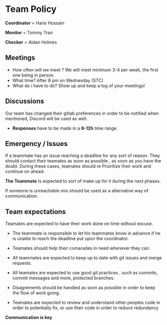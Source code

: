 # Team Policy

**Coordinator**  = Haris Hussain

**Monitor**  = Tommy Tran

**Checker**  = Aidan Holmes


## Meetings

- How often will we meet ?
We will meet minimum 3-4 per week, the first one being in person.
- What time?
After 8 pm on Wednesday (STC)
- What do i have to do?
Show up and keep a log of your meetings!

## Discussions

Our team has changed their gitlab preferences in order to be notified when mentioned, Discord will be used as well.

* **Responses** have to be made in a **8-12h** time range.

## Emergency / Issues 
If a teammate has an issue reaching a deadline for any sort of reason. They should contact their teamates as soon as possible , as soon as you have the doubt. During these cases, teamates should re Prioritize their work and continue on ahead.

**The Teammate** Is expected to sort of make up for it during the next phases. 

If someone is unreachable mio should be used as a alternative way of communication.


## Team expectations

Teamates are expected to have their work done on time without excuse.
 - The teammate is responsible to let his teammates know in advance if he is unable to reach the deadline put upon the coordinator.

 - Teamates should help their comarades in need whenever they can.

 - All teammates are expected to keep up to date with git issues and merge requests.

 - All teamates are expected to use good git practices , such as commits, commit messages and more, protected branches.

- Disagrements should be handled as soon as possible in order to keep the flow of work going. 

- Teamates are expected to review and understand other peoples code in order to potentially fix, or use their code in order to reduce redundancy

 **Communication is key**